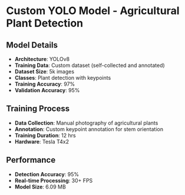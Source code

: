 # Custom YOLO Model - Agricultural Plant Detection

## Model Details
- **Architecture**: YOLOv8
- **Training Data**: Custom dataset (self-collected and annotated)
- **Dataset Size**: 5k images
- **Classes**: Plant detection with keypoints
- **Training Accuracy**: 97%
- **Validation Accuracy**: 95%

## Training Process
- **Data Collection**: Manual photography of agricultural plants
- **Annotation**: Custom keypoint annotation for stem orientation
- **Training Duration**: 12 hrs
- **Hardware**: Tesla T4x2

## Performance
- **Detection Accuracy**: 95%
- **Real-time Processing**: 30+ FPS
- **Model Size**: 6.09 MB